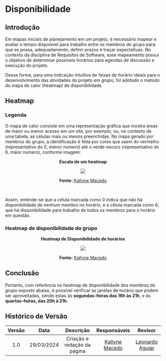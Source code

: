 # **Disponibilidade**

## Introdução

Em etapas iniciais de planejamento em um projeto, é necessário mapear e avaliar o tempo disponível para trabalho entre os membros do grupo para que se possa, adequadamente, definir prazos e traçar expectativas. No contexto da disciplina de Requisitos de Software, esse mapeamento possui o objetivo de determinar possíveis horários para agendas de discussão e execução do projeto.  <br>

Dessa forma, para uma indicação intuitiva de faixas de horário ideais para o desenvolvimento das atividades do projeto em grupo, foi adotado o método do mapa de calor (heatmap) de disponibilidade.

## **Heatmap**

### **Legenda**

O mapa de calor consiste em uma representação gráfica que mostra áreas de maior ou menor acesso em um site, por exemplo, ou, no contexto de uma tabela, as células mais ou menos preenchidas. No mapa gerado por membros do grupo, a identificação é feita por cores que saem do vermelho (representativo do 0, menor número) até o verde-escuro (representativo do 6, maior número), conforme imagem: 

<center>

**Escala de um heatmap**

![](https://snipboard.io/Eh7oix.jpg)

**Fonte:** [Kallyne Macedo](https://github.com/kalipassos)
</center><br>

Assim, entende-se que a célula marcada como 0 indica que não há disponibilidade de nenhum membro no horário, e a célula marcada como 6, que há disponibilidade para trabalho de todos os membros para o horário em questão.

### **Heatmap de disponibilidade do grupo**

<center>

**Heatmap de Disponibilidade de horários**

![](https://snipboard.io/mOUHt4.jpg)

**Fonte:** [Kallyne Macedo](https://github.com/kalipassos)

</center>

## Conclusão

Portanto, com referência no heatmap de disponibilidade dos membros do grupo exposto abaixo, é possível verificar as janelas de horário que podem ser aproveitadas, sendo estas às **segundas-feiras das 16h às 21h**, e às **quartas-feiras, das 20h à 21h**. 

## Histórico de Versão

| Versão |    Data    |                 Descrição                 |                                         Responsáveis                                         |                     Revisor                     |
| :----: | :--------: | :---------------------------------------: | :------------------------------------------------------------------------------------------: | :---------------------------------------------: |
|  1.0   | 29/03/2024 |      Criação e redação da página          |                        [Kallyne Macedo](https://github.com/kalipassos)                       |    [Leonardo Aguiar](github.com/leonard0o0)     |



